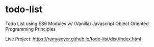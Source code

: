 # todo-list

Todo List using ES6 Modules w/ (Vanilla) Javascript Object Oriented Programming Principles

Live Project: https://ramyaeyer.github.io/todo-list/dist/index.html
